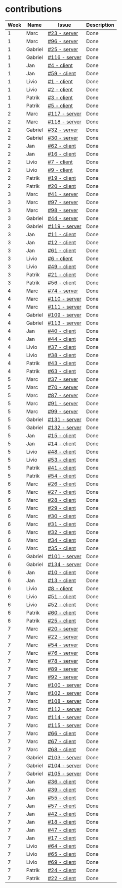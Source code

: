 # contributions

| Week | Name    | Issue         | Description |   
|------|---------|---------------|-------------|
| 1    | Marc    | [#23 - server](https://github.com/sopra-fs24-group-11/server/issues/23)  | Done        |
| 1    | Marc    | [#96 - server](https://github.com/sopra-fs24-group-11/server/issues/96)  | Done        |
| 1    | Gabriel | [#25 - server](https://github.com/sopra-fs24-group-11/server/issues/25)  | Done        |
| 1    | Gabriel | [#116 - server](https://github.com/sopra-fs24-group-11/server/issues/116) | Done        |
| 1    | Jan     | [#4 - client](https://github.com/sopra-fs24-group-11/client/issues/4)   | Done        |
| 1    | Jan     | [#59 - client](https://github.com/sopra-fs24-group-11/client/issues/59)   | Done        |
| 1    | Livio   | [#1 - client](https://github.com/sopra-fs24-group-11/client/issues/1)   | Done        |
| 1    | Livio   | [#2 - client](https://github.com/sopra-fs24-group-11/client/issues/2)   | Done        |
| 1    | Patrik  | [#3 - client](https://github.com/sopra-fs24-group-11/client/issues/3)   | Done        |
| 1    | Patrik  | [#5 - client](https://github.com/sopra-fs24-group-11/client/issues/5)   | Done        |
| 2    | Marc    | [#117 - server](https://github.com/sopra-fs24-group-11/server/issues/117) | Done        |
| 2    | Marc    | [#118 - server](https://github.com/sopra-fs24-group-11/server/issues/118) | Done        |
| 2    | Gabriel | [#32 - server](https://github.com/sopra-fs24-group-11/server/issues/32)  | Done        |
| 2    | Gabriel | [#30 - server](https://github.com/sopra-fs24-group-11/server/issues/30)  | Done        |
| 2    | Jan     | [#62 - client](https://github.com/sopra-fs24-group-11/client/issues/62)  | Done        |
| 2    | Jan     | [#16 - client](https://github.com/sopra-fs24-group-11/client/issues/16)  | Done        |
| 2    | Livio   | [#7 - client](https://github.com/sopra-fs24-group-11/client/issues/7)   | Done        |
| 2    | Livio   | [#9 - client](https://github.com/sopra-fs24-group-11/client/issues/9)   | Done        |
| 2    | Patrik  | [#19 - client](https://github.com/sopra-fs24-group-11/client/issues/19)  | Done        |
| 2    | Patrik  | [#20 - client](https://github.com/sopra-fs24-group-11/client/issues/20)  | Done        |
| 3    | Marc    | [#41 - server](https://github.com/sopra-fs24-group-11/server/issues/41)  | Done        |
| 3    | Marc    | [#97 - server](https://github.com/sopra-fs24-group-11/server/issues/97)  | Done        |
| 3    | Marc    | [#98 - server](https://github.com/sopra-fs24-group-11/server/issues/98)  | Done        |
| 3    | Gabriel | [#44 - server](https://github.com/sopra-fs24-group-11/server/issues/44)  | Done        |
| 3    | Gabriel | [#119 - server](https://github.com/sopra-fs24-group-11/server/issues/119) | Done        |
| 3    | Jan     | [#11 - client](https://github.com/sopra-fs24-group-11/client/issues/11)  | Done        |
| 3    | Jan     | [#12 - client](https://github.com/sopra-fs24-group-11/client/issues/12)  | Done        |
| 3    | Jan     | [#61 - client](https://github.com/sopra-fs24-group-11/client/issues/61)  | Done        |
| 3    | Livio   | [#6 - client](https://github.com/sopra-fs24-group-11/client/issues/6)   | Done        | 
| 3    | Livio   | [#49 - client](https://github.com/sopra-fs24-group-11/client/issues/49)  | Done        |
| 3    | Patrik  | [#21 - client](https://github.com/sopra-fs24-group-11/client/issues/21)  | Done        |
| 3    | Patrik  | [#56 - client](https://github.com/sopra-fs24-group-11/client/issues/56)  | Done        |
| 4    | Marc    | [#74 - server](https://github.com/sopra-fs24-group-11/server/issues/74)  | Done        |
| 4    | Marc    | [#110 - server](https://github.com/sopra-fs24-group-11/server/issues/110) | Done        |
| 4    | Marc    | [#111 - server](https://github.com/sopra-fs24-group-11/server/issues/111) | Done        |
| 4    | Gabriel | [#109 - server](https://github.com/sopra-fs24-group-11/server/issues/109) | Done        |
| 4    | Gabriel | [#113 - server](https://github.com/sopra-fs24-group-11/server/issues/113) | Done        |
| 4    | Jan     | [#40 - client](https://github.com/sopra-fs24-group-11/client/issues/40)  | Done        |
| 4    | Jan     | [#44 - client](https://github.com/sopra-fs24-group-11/client/issues/44)  | Done        |
| 4    | Livio   | [#37 - client](https://github.com/sopra-fs24-group-11/client/issues/37)  | Done        |
| 4    | Livio   | [#38 - client](https://github.com/sopra-fs24-group-11/client/issues/38)  | Done        |
| 4    | Patrik  | [#43 - client](https://github.com/sopra-fs24-group-11/client/issues/43)  | Done        |
| 4    | Patrik  | [#63 - client](https://github.com/sopra-fs24-group-11/client/issues/63)  | Done        |
| 5    | Marc    | [#37 - server](https://github.com/sopra-fs24-group-11/server/issues/37)  | Done        |
| 5    | Marc    | [#70 - server](https://github.com/sopra-fs24-group-11/server/issues/70)  | Done        |
| 5    | Marc    | [#87 - server](https://github.com/sopra-fs24-group-11/server/issues/87)  | Done        |
| 5    | Marc    | [#91 - server](https://github.com/sopra-fs24-group-11/server/issues/91)  | Done        |
| 5    | Marc    | [#99 - server](https://github.com/sopra-fs24-group-11/server/issues/99)  | Done        |
| 5    | Gabriel | [#131 - server](https://github.com/sopra-fs24-group-11/server/issues/131) | Done        |
| 5    | Gabriel | [#132 - server](https://github.com/sopra-fs24-group-11/server/issues/132) | Done        |
| 5    | Jan     | [#15 - client](https://github.com/sopra-fs24-group-11/client/issues/15)  | Done        |
| 5    | Jan     | [#14 - client](https://github.com/sopra-fs24-group-11/client/issues/14)  | Done        |
| 5    | Livio   | [#48 - client](https://github.com/sopra-fs24-group-11/client/issues/48)  | Done        |
| 5    | Livio   | [#53 - client](https://github.com/sopra-fs24-group-11/client/issues/53)  | Done        |
| 5    | Patrik  | [#41 - client](https://github.com/sopra-fs24-group-11/client/issues/41)  | Done        |
| 5    | Patrik  | [#54 - client](https://github.com/sopra-fs24-group-11/client/issues/54)  | Done        |
| 6    | Marc    | [#26 - client](https://github.com/sopra-fs24-group-11/client/issues/26)  | Done        |
| 6    | Marc    | [#27 - client](https://github.com/sopra-fs24-group-11/client/issues/27)  | Done        |
| 6    | Marc    | [#28 - client](https://github.com/sopra-fs24-group-11/client/issues/28)  | Done        |
| 6    | Marc    | [#29 - client](https://github.com/sopra-fs24-group-11/client/issues/29)  | Done        |
| 6    | Marc    | [#30 - client](https://github.com/sopra-fs24-group-11/client/issues/30)  | Done        |
| 6    | Marc    | [#31 - client](https://github.com/sopra-fs24-group-11/client/issues/31)  | Done        |
| 6    | Marc    | [#32 - client](https://github.com/sopra-fs24-group-11/client/issues/32)  | Done        |
| 6    | Marc    | [#34 - client](https://github.com/sopra-fs24-group-11/client/issues/34)  | Done        |
| 6    | Marc    | [#35 - client](https://github.com/sopra-fs24-group-11/client/issues/35)  | Done        |
| 6    | Gabriel | [#101 - server](https://github.com/sopra-fs24-group-11/server/issues/101) | Done       |
| 6    | Gabriel | [#134 - server](https://github.com/sopra-fs24-group-11/server/issues/134) | Done       |
| 6    | Jan     | [#10 - client](https://github.com/sopra-fs24-group-11/client/issues/10)  | Done        |
| 6    | Jan     | [#13 - client](https://github.com/sopra-fs24-group-11/client/issues/13)  | Done        |
| 6    | Livio   | [#8 - client](https://github.com/sopra-fs24-group-11/client/issues/8)   | Done         |
| 6    | Livio   | [#51 - client](https://github.com/sopra-fs24-group-11/client/issues/51)  | Done        |
| 6    | Livio   | [#52 - client](https://github.com/sopra-fs24-group-11/client/issues/52)  | Done        |
| 6    | Patrik  | [#60 - client](https://github.com/sopra-fs24-group-11/client/issues/60)  | Done        |
| 6    | Patrik  | [#25 - client](https://github.com/sopra-fs24-group-11/client/issues/25)  | Done        |
| 7    | Marc    | [#20 - server](https://github.com/sopra-fs24-group-11/server/issues/20)  | Done        |
| 7    | Marc    | [#22 - server](https://github.com/sopra-fs24-group-11/server/issues/22)  | Done        |
| 7    | Marc    | [#54 - server](https://github.com/sopra-fs24-group-11/server/issues/54)  | Done        |
| 7    | Marc    | [#76 - server](https://github.com/sopra-fs24-group-11/server/issues/76)  | Done        |
| 7    | Marc    | [#78 - server](https://github.com/sopra-fs24-group-11/server/issues/78)  | Done        |
| 7    | Marc    | [#89 - server](https://github.com/sopra-fs24-group-11/server/issues/89)  | Done        |
| 7    | Marc    | [#92 - server](https://github.com/sopra-fs24-group-11/server/issues/92)  | Done        |
| 7    | Marc    | [#100 - server](https://github.com/sopra-fs24-group-11/server/issues/100) | Done       |
| 7    | Marc    | [#102 - server](https://github.com/sopra-fs24-group-11/server/issues/102) | Done       |
| 7    | Marc    | [#108 - server](https://github.com/sopra-fs24-group-11/server/issues/108) | Done       |
| 7    | Marc    | [#112 - server](https://github.com/sopra-fs24-group-11/server/issues/112) | Done       |
| 7    | Marc    | [#114 - server](https://github.com/sopra-fs24-group-11/server/issues/114) | Done       |
| 7    | Marc    | [#115 - server](https://github.com/sopra-fs24-group-11/server/issues/115) | Done       |
| 7    | Marc    | [#66 - client](https://github.com/sopra-fs24-group-11/client/issues/66) | Done         |
| 7    | Marc    | [#67 - client](https://github.com/sopra-fs24-group-11/client/issues/67) | Done         |
| 7    | Marc    | [#68 - client](https://github.com/sopra-fs24-group-11/client/issues/68) | Done         |
| 7    | Gabriel | [#103 - server](https://github.com/sopra-fs24-group-11/server/issues/103) | Done       |
| 7    | Gabriel | [#104 - server](https://github.com/sopra-fs24-group-11/server/issues/104) | Done       |
| 7    | Gabriel | [#105 - server](https://github.com/sopra-fs24-group-11/server/issues/105) | Done       |
| 7    | Jan     | [#36 - client](https://github.com/sopra-fs24-group-11/client/issues/36)  | Done        |
| 7    | Jan     | [#39 - client](https://github.com/sopra-fs24-group-11/client/issues/39)  | Done        |
| 7    | Jan     | [#55 - client](https://github.com/sopra-fs24-group-11/client/issues/55)  | Done        |
| 7    | Jan     | [#57 - client](https://github.com/sopra-fs24-group-11/client/issues/57)  | Done        |
| 7    | Jan     | [#42 - client](https://github.com/sopra-fs24-group-11/client/issues/42)  | Done        |
| 7    | Jan     | [#18 - client](https://github.com/sopra-fs24-group-11/client/issues/18)  | Done        |
| 7    | Jan     | [#47 - client](https://github.com/sopra-fs24-group-11/client/issues/47)  | Done        |
| 7    | Jan     | [#17 - client](https://github.com/sopra-fs24-group-11/client/issues/17)  | Done        |
| 7    | Livio   | [#64 - client](https://github.com/sopra-fs24-group-11/client/issues/64)    | Done        |
| 7    | Livio   | [#65 - client](https://github.com/sopra-fs24-group-11/client/issues/65)    | Done        |
| 7    | Livio   | [#69 - client](https://github.com/sopra-fs24-group-11/client/issues/69)    | Done        |
| 7    | Patrik  | [#24 - client](https://github.com/sopra-fs24-group-11/client/issues/24)  | Done        |
| 7    | Patrik  | [#22 - client](https://github.com/sopra-fs24-group-11/client/issues/22)  | Done        |
